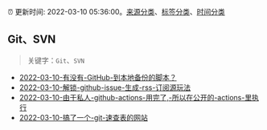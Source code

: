 :alarm_clock: 更新时间: 2022-03-10 05:36:00。[来源分类](../README.md)、[标签分类](../TAGS.md)、[时间分类](../TIMELINE.md)

## Git、SVN


> 关键字：`Git`、`SVN`



- [2022-03-10-有没有-GitHub-到本地备份的脚本？](https://www.v2ex.com/t/839376) 
- [2022-03-10-解锁-github-issue-生成-rss-订阅源玩法](https://www.v2ex.com/t/839371) 
- [2022-03-10-由于私人-github-actions-用完了,-所以在公开的-actions-里执行](https://www.v2ex.com/t/839358) 
- [2022-03-10-搞了一个-git-速查表的网站](https://www.v2ex.com/t/839347) 